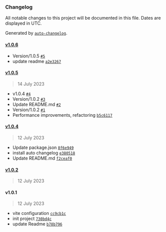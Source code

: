 ### Changelog

All notable changes to this project will be documented in this file. Dates are displayed in UTC.

Generated by [`auto-changelog`](https://github.com/CookPete/auto-changelog).

#### [v1.0.6](https://github.com/mgcodeur/super-translator/compare/v1.0.5...v1.0.6)

- Version/1.0.5 [`#5`](https://github.com/mgcodeur/super-translator/pull/5)
- update readme [`a2e3267`](https://github.com/mgcodeur/super-translator/commit/a2e3267a95eaaa1d49dbc8bd5048b94dd71c5b23)

#### [v1.0.5](https://github.com/mgcodeur/super-translator/compare/v1.0.4...v1.0.5)

> 14 July 2023

- v1.0.4 [`#4`](https://github.com/mgcodeur/super-translator/pull/4)
- Version/1.0.2 [`#3`](https://github.com/mgcodeur/super-translator/pull/3)
- Update README.md [`#2`](https://github.com/mgcodeur/super-translator/pull/2)
- Version/1.0.2 [`#1`](https://github.com/mgcodeur/super-translator/pull/1)
- Performance improvements, refactoring [`b5c6117`](https://github.com/mgcodeur/super-translator/commit/b5c611715c51ede976a8a28cf069d807f6773d16)

#### [v1.0.4](https://github.com/mgcodeur/super-translator/compare/v1.0.2...v1.0.4)

> 12 July 2023

- Update package.json [`8f6e949`](https://github.com/mgcodeur/super-translator/commit/8f6e9491aec77fce14ba269a6485fb46539d7ffe)
- install auto changelog [`e380518`](https://github.com/mgcodeur/super-translator/commit/e380518fdb852d75e6f9d61ee84146eeff6fa621)
- Update README.md [`f2ceaf0`](https://github.com/mgcodeur/super-translator/commit/f2ceaf0204da2ce46caf3ab9e1f74ca998fe35c8)

#### [v1.0.2](https://github.com/mgcodeur/super-translator/compare/v1.0.1...v1.0.2)

> 12 July 2023

#### v1.0.1

> 12 July 2023

- vite configuration [`cc9cb1c`](https://github.com/mgcodeur/super-translator/commit/cc9cb1cc5156994102c82b8cc3f1b8f78a72f61c)
- init project [`730bd4c`](https://github.com/mgcodeur/super-translator/commit/730bd4cc9e9fd7bfad0b97daceeab52e1e22f6e4)
- update Readme [`b78b796`](https://github.com/mgcodeur/super-translator/commit/b78b796994bb85b9c3ba7b6ec59358e346769b41)
